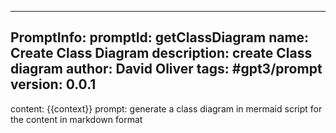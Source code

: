 
---
PromptInfo:
 promptId: getClassDiagram
 name: Create Class Diagram
 description: create Class diagram
 author: David Oliver
 tags: #gpt3/prompt
 version: 0.0.1
---
content: 
{{context}}
prompt:
generate a class diagram in mermaid script for the content in markdown format